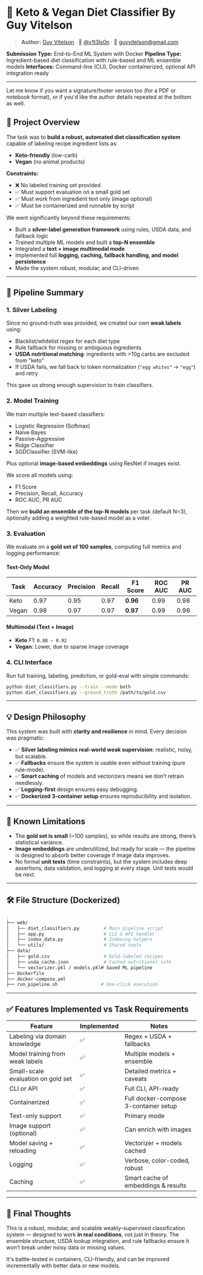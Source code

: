 
# 🥑 Keto & Vegan Diet Classifier By Guy Vitelson

> **Author:** [Guy Vitelson](https://www.linkedin.com/in/guyvitelson/) · 🐙 [@v1t3ls0n](https://github.com/v1t3ls0n) · 📧 [guyvitelson@gmail.com](mailto:guyvitelson@gmail.com)

**Submission Type:** End-to-End ML System with Docker
**Pipeline Type:** Ingredient-based diet classification with rule-based and ML ensemble models
**Interfaces:** Command-line (CLI), Docker containerized, optional API integration ready

---

Let me know if you want a signature/footer version too (for a PDF or notebook format), or if you'd like the author details repeated at the bottom as well.


## 🧭 Project Overview

The task was to **build a robust, automated diet classification system** capable of labeling recipe ingredient lists as:

* **Keto-friendly** (low-carb)
* **Vegan** (no animal products)

**Constraints:**

* ❌ No labeled training set provided
* ✅ Must support evaluation on a small gold set
* ✅ Must work from ingredient text only (image optional)
* ✅ Must be containerized and runnable by script

We went significantly beyond these requirements:

* Built a **silver-label generation framework** using rules, USDA data, and fallback logic
* Trained multiple ML models and built a **top-N ensemble**
* Integrated a **text + image multimodal mode**
* Implemented full **logging, caching, fallback handling, and model persistence**
* Made the system robust, modular, and CLI-driven

---

## 🔩 Pipeline Summary

### 1. **Silver Labeling**

Since no ground-truth was provided, we created our own **weak labels** using:

* Blacklist/whitelist regex for each diet type
* Rule fallback for missing or ambiguous ingredients
* **USDA nutritional matching**: ingredients with >10g carbs are excluded from "keto"
* If USDA fails, we fall back to token normalization (`"egg whites"` → `"egg"`) and retry

This gave us strong enough supervision to train classifiers.

### 2. **Model Training**

We train multiple text-based classifiers:

* Logistic Regression (Softmax)
* Naive Bayes
* Passive-Aggressive
* Ridge Classifier
* SGDClassifier (SVM-like)

Plus optional **image-based embeddings** using ResNet if images exist.

We score all models using:

* F1 Score
* Precision, Recall, Accuracy
* ROC AUC, PR AUC

Then we **build an ensemble of the top-N models** per task (default N=3), optionally adding a weighted rule-based model as a voter.

### 3. **Evaluation**

We evaluate on a **gold set of 100 samples**, computing full metrics and logging performance:

#### Text-Only Model

| Task  | Accuracy | Precision | Recall | F1 Score | ROC AUC | PR AUC |
| ----- | -------- | --------- | ------ | -------- | ------- | ------ |
| Keto  | 0.97     | 0.95      | 0.97   | **0.96** | 0.99    | 0.98   |
| Vegan | 0.98     | 0.97      | 0.97   | **0.97** | 0.99    | 0.98   |

#### Multimodal (Text + Image)

* **Keto** F1: `0.88 – 0.92`
* **Vegan**: Lower, due to sparse image coverage

### 4. **CLI Interface**

Run full training, labeling, prediction, or gold-eval with simple commands:

```bash
python diet_classifiers.py --train --mode both
python diet_classifiers.py --ground_truth /path/to/gold.csv
```

---

## 💡 Design Philosophy

This system was built with **clarity and resilience** in mind. Every decision was pragmatic:

* ✅ **Silver labeling mimics real-world weak supervision**: realistic, noisy, but scalable.
* ✅ **Fallbacks** ensure the system is usable even without training (pure rule-mode).
* ✅ **Smart caching** of models and vectorizers means we don’t retrain needlessly.
* ✅ **Logging-first** design ensures easy debugging.
* ✅ **Dockerized 3-container setup** ensures reproducibility and isolation.

---

## 🧪 Known Limitations

* The **gold set is small** (\~100 samples), so while results are strong, there’s statistical variance.
* **Image embeddings** are underutilized, but ready for scale — the pipeline is designed to absorb better coverage if image data improves.
* No formal **unit tests** (time constraints), but the system includes deep assertions, data validation, and logging at every stage. Unit tests would be next.

---

## 🛠️ File Structure (Dockerized)

```bash
.
├── web/
│   ├── diet_classifiers.py         # Main pipeline script
│   ├── app.py                      # CLI & API handler
│   ├── index_data.py               # Indexing helpers
│   └── utils/                      # Shared tools
├── data/
│   ├── gold.csv                    # Gold-labeled recipes
│   ├── usda_cache.json             # Cached nutritional info
│   └── vectorizer.pkl / models.pkl# Saved ML pipeline
├── Dockerfile
├── docker-compose.yml
├── run_pipeline.sh                # One-click execution
```

---

## ✅ Features Implemented vs Task Requirements

| Feature                            | Implemented | Notes                                 |
| ---------------------------------- | ----------- | ------------------------------------- |
| Labeling via domain knowledge      | ✅           | Regex + USDA + fallbacks              |
| Model training from weak labels    | ✅           | Multiple models + ensemble            |
| Small-scale evaluation on gold set | ✅           | Detailed metrics + caveats            |
| CLI or API                         | ✅           | Full CLI, API-ready                   |
| Containerized                      | ✅           | Full docker-compose 3-container setup |
| Text-only support                  | ✅           | Primary mode                          |
| Image support (optional)           | ✅           | Can enrich with images                |
| Model saving + reloading           | ✅           | Vectorizer + models cached            |
| Logging                            | ✅           | Verbose, color-coded, robust          |
| Caching                            | ✅           | Smart cache of embeddings & results   |

---

## 🧠 Final Thoughts

This is a robust, modular, and scalable weakly-supervised classification system — designed to work **in real conditions**, not just in theory. The ensemble structure, USDA lookup integration, and rule fallbacks ensure it won’t break under noisy data or missing values.

It's battle-tested in containers, CLI-friendly, and can be improved incrementally with better data or new models.

